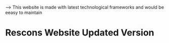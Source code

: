 --> This website is made with latest technological frameworks and would be eeasy to maintain
# Rescons Website Updated Version
